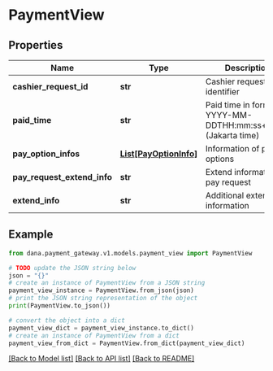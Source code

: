 # PaymentView


## Properties

Name | Type | Description | Notes
------------ | ------------- | ------------- | -------------
**cashier_request_id** | **str** | Cashier request identifier | [optional] 
**paid_time** | **str** | Paid time in format YYYY-MM-DDTHH:mm:ss+07:00 (Jakarta time) | [optional] 
**pay_option_infos** | [**List[PayOptionInfo]**](PayOptionInfo.md) | Information of pay options | [optional] 
**pay_request_extend_info** | **str** | Extend information of pay request | [optional] 
**extend_info** | **str** | Additional extend information | [optional] 

## Example

```python
from dana.payment_gateway.v1.models.payment_view import PaymentView

# TODO update the JSON string below
json = "{}"
# create an instance of PaymentView from a JSON string
payment_view_instance = PaymentView.from_json(json)
# print the JSON string representation of the object
print(PaymentView.to_json())

# convert the object into a dict
payment_view_dict = payment_view_instance.to_dict()
# create an instance of PaymentView from a dict
payment_view_from_dict = PaymentView.from_dict(payment_view_dict)
```
[[Back to Model list]](../README.md#documentation-for-models) [[Back to API list]](../README.md#documentation-for-api-endpoints) [[Back to README]](../README.md)


